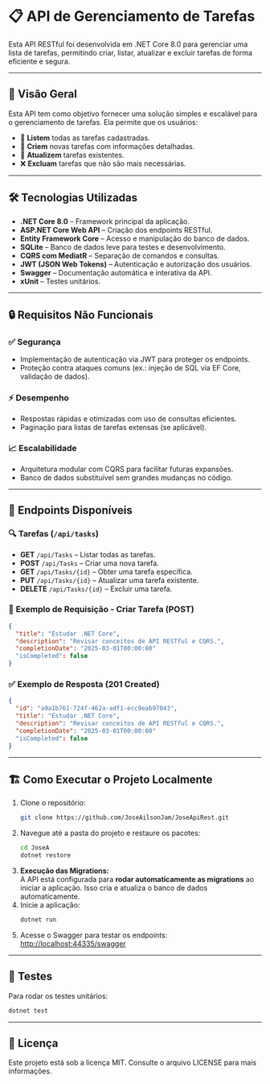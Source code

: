 # 📋 API de Gerenciamento de Tarefas

Esta API RESTful foi desenvolvida em .NET Core 8.0 para gerenciar uma lista de tarefas, permitindo criar, listar, atualizar e excluir tarefas de forma eficiente e segura.

---

## 🚀 **Visão Geral**
Esta API tem como objetivo fornecer uma solução simples e escalável para o gerenciamento de tarefas. Ela permite que os usuários:
- 📄 **Listem** todas as tarefas cadastradas.
- 📝 **Criem** novas tarefas com informações detalhadas.
- 🔄 **Atualizem** tarefas existentes.
- ❌ **Excluam** tarefas que não são mais necessárias.

---

## 🛠️ **Tecnologias Utilizadas**
- **.NET Core 8.0** – Framework principal da aplicação.
- **ASP.NET Core Web API** – Criação dos endpoints RESTful.
- **Entity Framework Core** – Acesso e manipulação do banco de dados.
- **SQLite** – Banco de dados leve para testes e desenvolvimento.
- **CQRS com MediatR** – Separação de comandos e consultas.
- **JWT (JSON Web Tokens)** – Autenticação e autorização dos usuários.
- **Swagger** – Documentação automática e interativa da API.
- **xUnit** – Testes unitários.

---

## 🔒 **Requisitos Não Funcionais**
### ✅ **Segurança**
- Implementação de autenticação via JWT para proteger os endpoints.
- Proteção contra ataques comuns (ex.: injeção de SQL via EF Core, validação de dados).

### ⚡ **Desempenho**
- Respostas rápidas e otimizadas com uso de consultas eficientes.
- Paginação para listas de tarefas extensas (se aplicável).

### 📈 **Escalabilidade**
- Arquitetura modular com CQRS para facilitar futuras expansões.
- Banco de dados substituível sem grandes mudanças no código.

---

## 📑 **Endpoints Disponíveis**

### 🔍 **Tarefas** (`/api/tasks`)
- **GET** `/api/Tasks` – Listar todas as tarefas.
- **POST** `/api/Tasks` – Criar uma nova tarefa.
- **GET** `/api/Tasks/{id}` – Obter uma tarefa específica.
- **PUT** `/api/Tasks/{id}` – Atualizar uma tarefa existente.
- **DELETE** `/api/Tasks/{id}` – Excluir uma tarefa.

### 📝 **Exemplo de Requisição - Criar Tarefa (POST)**
```json
{
  "title": "Estudar .NET Core",
  "description": "Revisar conceitos de API RESTful e CQRS.",
  "completionDate": "2025-03-01T00:00:00"
  "isCompleted": false
}
```

### ✅ **Exemplo de Resposta (201 Created)**
```json
{
  "id": "a9a1b761-724f-462a-adf1-ecc9eab97043",
  "title": "Estudar .NET Core",
  "description": "Revisar conceitos de API RESTful e CQRS.",
  "completionDate": "2025-03-01T00:00:00"
  "isCompleted": false
}
```

---

## 🏗️ **Como Executar o Projeto Localmente**
1. Clone o repositório:
   ```bash
   git clone https://github.com/JoseAilsonJam/JoseApiRest.git
   ```
2. Navegue até a pasta do projeto e restaure os pacotes:
   ```bash
   cd JoseA
   dotnet restore
   ```
3. **Execução das Migrations:**  
   A API está configurada para **rodar automaticamente as migrations** ao iniciar a aplicação. Isso cria e atualiza o banco de dados automaticamente.
4. Inicie a aplicação:
   ```bash
   dotnet run
   ```
5. Acesse o Swagger para testar os endpoints: [http://localhost:44335/swagger](http://localhost:44335/swagger)

---

## 🧪 **Testes**
Para rodar os testes unitários:
```bash
dotnet test
```

---


## 📝 **Licença**
Este projeto está sob a licença MIT. Consulte o arquivo LICENSE para mais informações.


